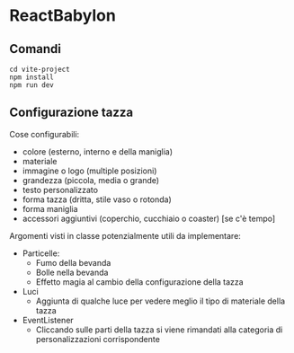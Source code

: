 # ReactBabylon

## Comandi

```
cd vite-project
npm install
npm run dev
```

## Configurazione tazza

Cose configurabili:

- colore (esterno, interno e della maniglia)
- materiale
- immagine o logo (multiple posizioni)
- grandezza (piccola, media o grande)
- testo personalizzato
- forma tazza (dritta, stile vaso o rotonda)
- forma maniglia
- accessori aggiuntivi (coperchio, cucchiaio o coaster) [se c'è tempo]

Argomenti visti in classe potenzialmente utili da implementare:

- Particelle:
  - Fumo della bevanda
  - Bolle nella bevanda
  - Effetto magia al cambio della configurazione della tazza
- Luci
  - Aggiunta di qualche luce per vedere meglio il tipo di materiale della tazza
- EventListener
  - Cliccando sulle parti della tazza si viene rimandati alla categoria di personalizzazioni corrispondente
